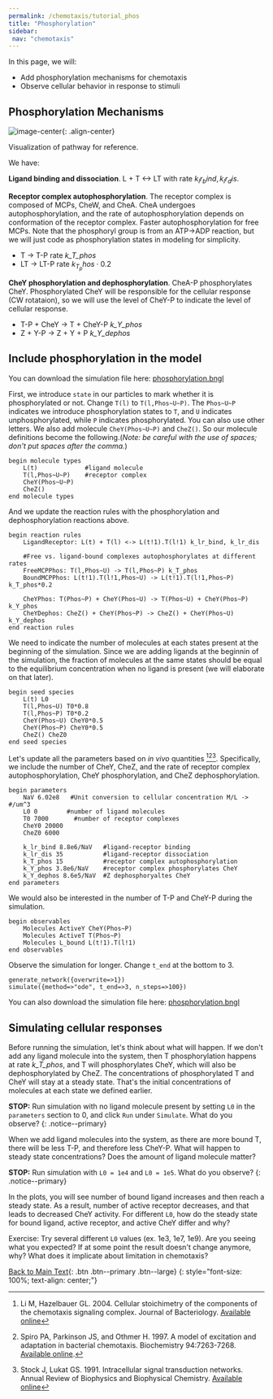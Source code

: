 ```yaml
---
permalink: /chemotaxis/tutorial_phos
title: "Phosphorylation"
sidebar: 
 nav: "chemotaxis"
---
```


In this page, we will:
 - Add phosphorylation mechanisms for chemotaxis
 - Observe cellular behavior in response to stimuli

## Phosphorylation Mechanisms

![image-center](../assets/images/chemotaxisphosnew.png){: .align-center}
<figcaption>Visualization of pathway for reference.</figcaption>

We have:

**Ligand binding and dissociation**. L + T <-> LT with rate $k_lr_bind, k_lr_dis$.

**Receptor complex autophosphorylation**. The receptor complex is composed of MCPs, CheW, and CheA. CheA undergoes autophosphorylation, and the rate of autophosphorylation depends on conformation of the receptor complex. Faster autophosphorylation for free MCPs. Note that the phosphoryl group is from an ATP->ADP reaction, but we will just code as phosphorylation states in modeling for simplicity. 
 - T -> T-P    rate *k_T_phos*
 - LT -> LT-P  rate $k_T_phos \cdot 0.2$

**CheY phosphorylation and dephosphorylation**. CheA-P phosphorylates CheY. Phosphorylated CheY will be responsible for the cellular response (CW rotataion), so we will use the level of CheY-P to indicate the level of cellular response. 
 - T-P + CheY -> T + CheY-P  *k_Y_phos*
 - Z + Y-P -> Z + Y + P *k_Y_dephos*

## Include phosphorylation in the model

You can download the simulation file here: 
<a href="https://purpleavatar.github.io/multiscale_biological_modeling/downloads/downloadable/phosphorylation.bngl" download="phosphorylation.bngl">phosphorylation.bngl</a>

First, we introduce `state` in our particles to mark whether it is phosphorylated or not. Change `T(l)` to `T(l,Phos~U~P)`. The `Phos~U~P` indicates we introduce phosphorylation states to `T`, and `U` indicates unphosphorylated, while `P` indicates phosphorylated. You can also use other letters. We also add molecule `CheY(Phos~U~P)` and `CheZ()`. So our molecule definitions become the following.(*Note: be careful with the use of spaces; don't put spaces after the comma.*)

	begin molecule types
		L(t)             #ligand molecule
		T(l,Phos~U~P)    #receptor complex
		CheY(Phos~U~P)
		CheZ()
	end molecule types

And we update the reaction rules with the phosphorylation and dephosphorylation reactions above.

	begin reaction rules
		LigandReceptor: L(t) + T(l) <-> L(t!1).T(l!1) k_lr_bind, k_lr_dis
		
		#Free vs. ligand-bound complexes autophosphorylates at different rates
		FreeMCPPhos: T(l,Phos~U) -> T(l,Phos~P) k_T_phos
		BoundMCPPhos: L(t!1).T(l!1,Phos~U) -> L(t!1).T(l!1,Phos~P) k_T_phos*0.2
		
		CheYPhos: T(Phos~P) + CheY(Phos~U) -> T(Phos~U) + CheY(Phos~P) k_Y_phos
		CheYDephos: CheZ() + CheY(Phos~P) -> CheZ() + CheY(Phos~U) k_Y_dephos
	end reaction rules

We need to indicate the number of molecules at each states present at the beginning of the simulation. Since we are adding ligands at the beginnin of the simulation, the fraction of molecules at the same states should be equal to the equilibrium concentration when no ligand is present (we will elaborate on that later).

	begin seed species
		L(t) L0
		T(l,Phos~U) T0*0.8
		T(l,Phos~P) T0*0.2
		CheY(Phos~U) CheY0*0.5
		CheY(Phos~P) CheY0*0.5
		CheZ() CheZ0
	end seed species

Let's update all the parameters based on *in vivo* quantities [^Li2004][^Spiro1997][^Stock1991]. Specifically, we include the number of CheY, CheZ, and the rate of receptor complex autophosphorylation, CheY phosphorylation, and CheZ dephosphorylation.

	begin parameters
		NaV 6.02e8   #Unit conversion to cellular concentration M/L -> #/um^3
		L0 0        #number of ligand molecules
		T0 7000       #number of receptor complexes
		CheY0 20000
		CheZ0 6000
		
		k_lr_bind 8.8e6/NaV   #ligand-receptor binding
		k_lr_dis 35           #ligand-receptor dissociation
		k_T_phos 15           #receptor complex autophosphorylation
		k_Y_phos 3.8e6/NaV    #receptor complex phosphorylates CheY
		k_Y_dephos 8.6e5/NaV  #Z dephosphoryaltes CheY
	end parameters

We would also be interested in the number of T-P and CheY-P during the simulation.

	begin observables
		Molecules ActiveY CheY(Phos~P)
		Molecules ActiveT T(Phos~P)
		Molecules L_bound L(t!1).T(l!1)
	end observables

Observe the simulation for longer. Change `t_end` at the bottom to 3. 

	generate_network({overwrite=>1})
	simulate({method=>"ode", t_end=>3, n_steps=>100})

You can also download the simulation file here: 
<a href="https://purpleavatar.github.io/multiscale_biological_modeling/downloads/downloadable/phosphorylation.bngl" download="phosphorylation.bngl">phosphorylation.bngl</a>

## Simulating cellular responses

Before running the simulation, let's think about what will happen. If we don't add any ligand molecule into the system, then T phosphorylation happens at rate *k_T_phos*, and T will phosphorylates CheY, which will also be dephosphorylated by CheZ. The concentrations of phosphorylated T and CheY will stay at a steady state. That's the initial concentrations of molecules at each state we defined earlier. 

**STOP:** Run simulation with no ligand molecule present by setting `L0` in the `parameters` section to 0, and click `Run` under `Simulate`. What do you observe?
{: .notice--primary}

When we add ligand molecules into the system, as there are more bound T, there will be less T-P, and therefore less CheY-P. What will happen to steady state concentrations? Does the amount of ligand molecule matter?

**STOP:** Run simulation with `L0 = 1e4` and `L0 = 1e5`. What do you observe?
{: .notice--primary}

In the plots, you will see number of bound ligand increases and then reach a steady state. As a result, number of active receptor decreases, and that leads to decreased CheY activity. For different `L0`, how do the steady state for bound ligand, active receptor, and active CheY differ and why?

Exercise: Try several different `L0` values (ex. 1e3, 1e7, 1e9). Are you seeing what you expected? If at some point the result doesn't change anymore, why? What does it implicate about limitation in chemotaxis?



[^Bertoli2013]: Bertoli C, Skotheim JM, de Bruin RAM. 2013. Control of cell cycle transcription during G1 and S phase. Nature Reviews Molecular Cell Biology 14:518-528. [Available online](https://www.nature.com/articles/nrm3629).

[^Li2004]: Li M, Hazelbauer GL. 2004. Cellular stoichimetry of the components of the chemotaxis signaling complex. Journal of Bacteriology. [Available online](https://jb.asm.org/content/186/12/3687)

[^Stock1991]: Stock J, Lukat GS. 1991. Intracellular signal transduction networks. Annual Review of Biophysics and Biophysical Chemistry. [Available online](https://www.annualreviews.org/doi/abs/10.1146/annurev.bb.20.060191.000545)

[^Spiro1997]: Spiro PA, Parkinson JS, and Othmer H. 1997. A model of excitation and adaptation in bacterial chemotaxis. Biochemistry 94:7263-7268. [Available online](https://www.pnas.org/content/94/14/7263).


[Back to Main Text](home_biochem){: .btn .btn--primary .btn--large}
{: style="font-size: 100%; text-align: center;"}



